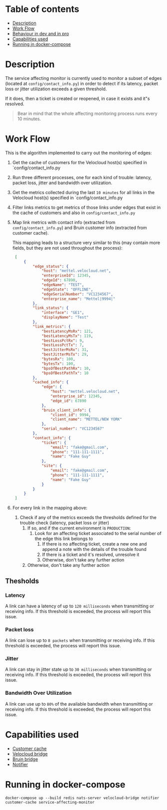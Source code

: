 # Table of contents
  * [Description](#description)
  * [Work Flow](#work-flow)
  * [Behaviour in dev and in pro](#behaviour-in-development-and-in-production)
  * [Capabilities used](#capabilities-used) 
  * [Running in docker-compose](#running-in-docker-compose)

# Description
The service affecting monitor is currently used to monitor a subset of edges (located at `config/contact_info.py`)
in order to detect if its latency, packet loss or jitter utilization exceeds a given threshold.

If it does, then a ticket is created or reopened, in case it exists and it"s resolved.

> Bear in mind that the whole affecting monitoring process runs every 10 minutes.

# Work Flow
This is the algorithm implemented to carry out the monitoring of edges:

1. Get the cache of customers for the Velocloud host(s) specified in `config/contact_info.py
2. Run three different processes, one for each kind of trouble: latency, packet loss, jitter and bandwidth over utilization.
3. Get the metrics collected during the last `10 minutes` for all links in the Velocloud host(s) specified in `config/contact_info.py
4. Filter links metrics to get metrics of those links under edges that exist in the cache of customers and also in `config/contact_info.py`
5. Map link metrics with contact info (extracted from `config/contact_info.py`) and Bruin customer info (extracted from customer cache).
 
   This mapping leads to a structure very similar to this (may contain more fields, but they are not used throughout the process):
   ```json
    [
        {
            "edge_status": {
                "host": "mettel.velocloud.net",
                "enterpriseId": 12345,
                "edgeId": 67890,
                "edgeName": "TEST",
                "edgeState": "OFFLINE",
                "edgeSerialNumber": "VC1234567",
                "enterprise_name": "Mettel|9994|"
            },
            "link_status": {
                "interface": "GE1",
                "displayName": "Test"
            },
            "link_metrics": {
                "bestLatencyMsRx": 121,
                "bestLatencyMsTx": 119,
                "bestLossPctRx": 9,
                "bestLossPctTx": 7,
                "bestJitterMsRx": 31,
                "bestJitterMsTx": 29,
                "bytesRx": 100,
                "bytesTx": 100,
                "bpsOfBestPathRx": 10,
                "bpsOfBestPathTx": 10
            },
            "cached_info": {
                "edge": {
                    "host": "mettel.velocloud.net",
                    "enterprise_id": 12345,
                    "edge_id": 67890
                },
                "bruin_client_info": {
                    "client_id": 9994,
                    "client_name": "METTEL/NEW YORK"
                },
                "serial_number": "VC1234567"
            },
            "contact_info": {
                "ticket": {
                    "email": "fake@gmail.com",
                    "phone": "111-111-1111",
                    "name": "Fake Guy"
                },
                "site": {
                    "email": "fake@gmail.com",
                    "phone": "111-111-1111",
                    "name": "Fake Guy"
                }
            }
        }
    ]
   ```

6. For every link in the mapping above:
   1. Check if any of the metrics exceeds the thresholds defined for the trouble check (latency, packet loss or jitter)
      1. If so, and if the current environment is `PRODUCTION`:
         1. Look for an affecting ticket associated to the serial number of the edge this link belongs to
            1. If there is no affecting ticket, create a new one and append a note with the details of the trouble found
            2. If there is a ticket and it's resolved, unresolve it
            3. Otherwise, don't take any further action
      2. Otherwise, don't take any further action

## Thesholds
### Latency
A link can have a latency of up to `120 milliseconds` when transmitting or receiving info. If this threshold is
exceeded, the process will report this issue.

### Packet loss
A link can lose up to `8 packets` when transmitting or receiving info. If this threshold is
exceeded, the process will report this issue.

### Jitter
A link can stay in jitter state up to `30 milliseconds` when transmitting or receiving info. If this threshold is
exceeded, the process will report this issue.

### Bandwidth Over Utilization
A link can use up to `80%` of the available bandwidth when transmitting or receiving info. If this threshold is
exceeded, the process will report this issue. 

# Capabilities used
- [Customer cache](../customer-cache/README.md)
- [Velocloud bridge](../velocloud-bridge/README.md)
- [Bruin bridge](../bruin-bridge/README.md)
- [Notifier](../notifier/README.md)

# Running in docker-compose
`docker-compose up --build redis nats-server velocloud-bridge notifier customer-cache service-affecting-monitor`

